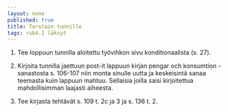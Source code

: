 ```yaml
---
layout: none
published: true
title: Torstain tunnille
tags: rub4.1 läksyt
---
```

1. Tee loppuun tunnilla aloitettu työvihkon sivu konditionaalista (s. 27).

2. Kirjoita tunnilla jaettuun post-it lappuun kirjan pengar och konsumtion -sanastosta s. 106-107 niin monta sinulle uutta ja keskeisintä sanaa teemasta kuin lappuun mahtuu. Sellaisia joilla saisi kirjoitettua mahdollisimman laajasti aiheesta.

3. Tee kirjasta tehtävät s. 109 t. 2c ja 3 ja s. 136 t. 2.